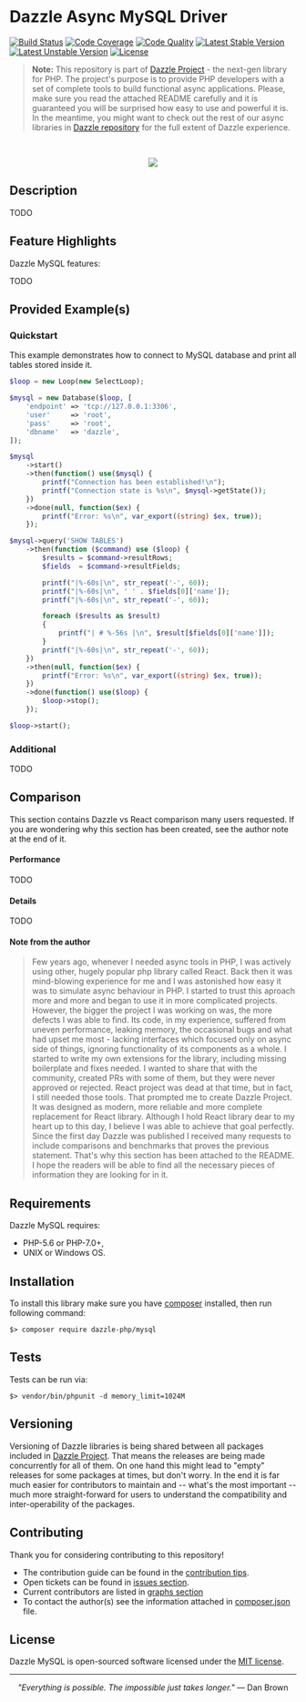 # Dazzle Async MySQL Driver

[![Build Status](https://travis-ci.org/dazzle-php/mysql.svg)](https://travis-ci.org/dazzle-php/mysql)
[![Code Coverage](https://scrutinizer-ci.com/g/dazzle-php/mysql/badges/coverage.png?b=master)](https://scrutinizer-ci.com/g/dazzle-php/mysql/?branch=master)
[![Code Quality](https://scrutinizer-ci.com/g/dazzle-php/mysql/badges/quality-score.png?b=master)](https://scrutinizer-ci.com/g/dazzle-php/mysql/?branch=master)
[![Latest Stable Version](https://poser.pugx.org/dazzle-php/mysql/v/stable)](https://packagist.org/packages/dazzle-php/mysql) 
[![Latest Unstable Version](https://poser.pugx.org/dazzle-php/mysql/v/unstable)](https://packagist.org/packages/dazzle-php/mysql) 
[![License](https://poser.pugx.org/dazzle-php/mysql/license)](https://packagist.org/packages/dazzle-php/mysql/license)

> **Note:** This repository is part of [Dazzle Project](https://github.com/dazzle-php/dazzle) - the next-gen library for PHP. The project's purpose is to provide PHP developers with a set of complete tools to build functional async applications. Please, make sure you read the attached README carefully and it is guaranteed you will be surprised how easy to use and powerful it is. In the meantime, you might want to check out the rest of our async libraries in [Dazzle repository](https://github.com/dazzle-php) for the full extent of Dazzle experience.

<br>
<p align="center">
<img src="https://raw.githubusercontent.com/dazzle-php/dazzle/master/media/dazzle-x125.png" />
</p>

## Description

TODO

## Feature Highlights

Dazzle MySQL features:

TODO

## Provided Example(s)

### Quickstart

This example demonstrates how to connect to MySQL database and print all tables stored inside it. 

```php
$loop = new Loop(new SelectLoop);

$mysql = new Database($loop, [
    'endpoint' => 'tcp://127.0.0.1:3306',
    'user'     => 'root',
    'pass'     => 'root',
    'dbname'   => 'dazzle',
]);

$mysql
    ->start()
    ->then(function() use($mysql) {
        printf("Connection has been established!\n");
        printf("Connection state is %s\n", $mysql->getState());
    })
    ->done(null, function($ex) {
        printf("Error: %s\n", var_export((string) $ex, true));
    });

$mysql->query('SHOW TABLES')
    ->then(function ($command) use ($loop) {
        $results = $command->resultRows;
        $fields  = $command->resultFields;

        printf("|%-60s|\n", str_repeat('-', 60));
        printf("|%-60s|\n", ' ' . $fields[0]['name']);
        printf("|%-60s|\n", str_repeat('-', 60));

        foreach ($results as $result)
        {
            printf("| # %-56s |\n", $result[$fields[0]['name']]);
        }
        printf("|%-60s|\n", str_repeat('-', 60));
    })
    ->then(null, function($ex) {
        printf("Error: %s\n", var_export((string) $ex, true));
    })
    ->done(function() use($loop) {
        $loop->stop();
    });

$loop->start();
```

### Additional

TODO

## Comparison

This section contains Dazzle vs React comparison many users requested. If you are wondering why this section has been created, see the author note at the end of it.

#### Performance

TODO

#### Details

TODO

#### Note from the author

> Few years ago, whenever I needed async tools in PHP, I was actively using other, hugely popular php library called React. Back then it was mind-blowing experience for me and I was astonished how easy it was to simulate async behaviour in PHP. I started to trust this aproach more and more and began to use it in more complicated projects. However, the bigger the project I was working on was, the more defects I was able to find. Its code, in my experience, suffered from uneven performance, leaking memory, the occasional bugs and what had upset me most - lacking interfaces which focused only on async side of things, ignoring functionality of its components as a whole. I started to write my own extensions for the library, including missing boilerplate and fixes needed. I wanted to share that with the community, created PRs with some of them, but they were never approved or rejected. React project was dead at that time, but in fact, I still needed those tools. That prompted me to create Dazzle Project. It was designed as modern, more reliable and more complete replacement for React library. Although I hold React library dear to my heart up to this day, I believe I was able to achieve that goal perfectly. Since the first day Dazzle was published I received many requests to include comparisons and benchmarks that proves the previous statement. That's why this section has been attached to the README. I hope the readers will be able to find all the necessary pieces of information they are looking for in it.

## Requirements

Dazzle MySQL requires:

* PHP-5.6 or PHP-7.0+,
* UNIX or Windows OS.

## Installation

To install this library make sure you have [composer](https://getcomposer.org/) installed, then run following command:

```
$> composer require dazzle-php/mysql
```

## Tests

Tests can be run via:

```
$> vendor/bin/phpunit -d memory_limit=1024M
```

## Versioning

Versioning of Dazzle libraries is being shared between all packages included in [Dazzle Project](https://github.com/dazzle-php/dazzle). That means the releases are being made concurrently for all of them. On one hand this might lead to "empty" releases for some packages at times, but don't worry. In the end it is far much easier for contributors to maintain and -- what's the most important -- much more straight-forward for users to understand the compatibility and inter-operability of the packages.

## Contributing

Thank you for considering contributing to this repository! 

- The contribution guide can be found in the [contribution tips](https://github.com/dazzle-php/mysql/blob/master/CONTRIBUTING.md). 
- Open tickets can be found in [issues section](https://github.com/dazzle-php/mysql/issues). 
- Current contributors are listed in [graphs section](https://github.com/dazzle-php/mysql/graphs/contributors)
- To contact the author(s) see the information attached in [composer.json](https://github.com/dazzle-php/mysql/blob/master/composer.json) file.

## License

Dazzle MySQL is open-sourced software licensed under the [MIT license](http://opensource.org/licenses/MIT).

<hr>
<p align="center">
<i>"Everything is possible. The impossible just takes longer."</i> ― Dan Brown
</p>

